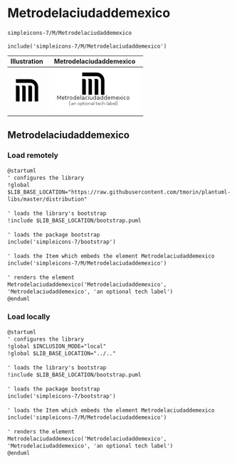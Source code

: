 # Metrodelaciudaddemexico


```text
simpleicons-7/M/Metrodelaciudaddemexico
```

```text
include('simpleicons-7/M/Metrodelaciudaddemexico')
```



| Illustration | Metrodelaciudaddemexico |
| :---: | :---: |
| ![illustration for Illustration](../../simpleicons-7/M/Metrodelaciudaddemexico.png) | ![illustration for Metrodelaciudaddemexico](../../simpleicons-7/M/Metrodelaciudaddemexico.Local.png) |




## Metrodelaciudaddemexico

### Load remotely
```plantuml
@startuml
' configures the library
!global $LIB_BASE_LOCATION="https://raw.githubusercontent.com/tmorin/plantuml-libs/master/distribution"

' loads the library's bootstrap
!include $LIB_BASE_LOCATION/bootstrap.puml

' loads the package bootstrap
include('simpleicons-7/bootstrap')

' loads the Item which embeds the element Metrodelaciudaddemexico
include('simpleicons-7/M/Metrodelaciudaddemexico')

' renders the element
Metrodelaciudaddemexico('Metrodelaciudaddemexico', 'Metrodelaciudaddemexico', 'an optional tech label')
@enduml
```

### Load locally
```plantuml
@startuml
' configures the library
!global $INCLUSION_MODE="local"
!global $LIB_BASE_LOCATION="../.."

' loads the library's bootstrap
!include $LIB_BASE_LOCATION/bootstrap.puml

' loads the package bootstrap
include('simpleicons-7/bootstrap')

' loads the Item which embeds the element Metrodelaciudaddemexico
include('simpleicons-7/M/Metrodelaciudaddemexico')

' renders the element
Metrodelaciudaddemexico('Metrodelaciudaddemexico', 'Metrodelaciudaddemexico', 'an optional tech label')
@enduml
```

